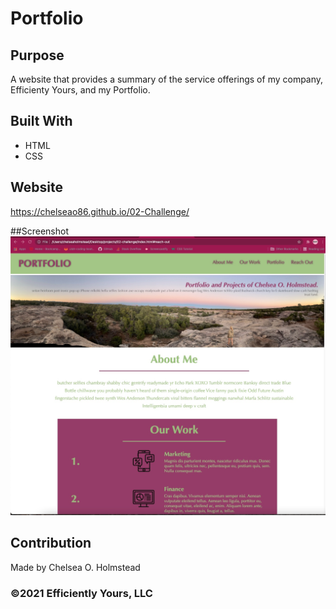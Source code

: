 # Portfolio

## Purpose
A website that provides a summary of the service offerings of my company, Efficienty Yours, and my Portfolio. 

## Built With
* HTML
* CSS

## Website
 https://chelseao86.github.io/02-Challenge/


##Screenshot
![ScreenShot](./assets/images/02-challenge.jpg)

## Contribution
Made by Chelsea O. Holmstead

### ©️2021 Efficiently Yours, LLC
